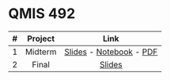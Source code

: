 # QMIS 492




| # | Project      | Link  |
| :---: | :-------------: |:-------------:|
| 1 | Midterm      |[Slides](https://nalorakq8.github.io/projects/Midterm.html#/) - [Notebook](https://nalorakq8.github.io/projects/Midterm.ipynt/) - [PDF](https://nalorakq8.github.io/projects/Midterm.pdf/)
| 2 | Final      |[Slides](#)

